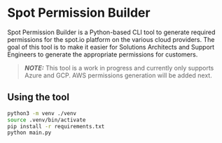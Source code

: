 # Spot Permission Builder

Spot Permission Builder is a Python-based CLI tool to generate required permissions for the spot.io platform on the various cloud providers. The goal of this tool is to make it easier for Solutions Architects and Support Engineers to generate the appropriate permissions for customers.

> **_NOTE:_** This tool is a work in progress and currently only supports Azure and GCP. AWS permissions generation will be added next.

## Using the tool

```bash
python3 -m venv ./venv
source .venv/bin/activate
pip install -r requirements.txt
python main.py
```
